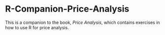 # R-Companion-Price-Analysis
This is a companion to the book, *Price Analysis*, which contains exercises in how to use R for price analysis.  